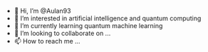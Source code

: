 - 👋 Hi, I’m @Aulan93
- 👀 I’m interested in artificial intelligence and quantum computing
- 🌱 I’m currently learning quantum machine learning
- 💞️ I’m looking to collaborate on ...
- 📫 How to reach me ...

<!---
Aulan93/Aulan93 is a ✨ special ✨ repository because its `README.md` (this file) appears on your GitHub profile.
You can click the Preview link to take a look at your changes.
--->
